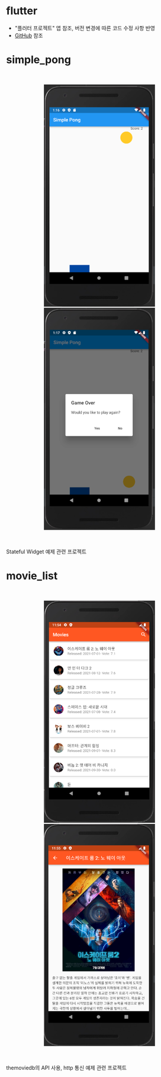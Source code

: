 # flutter
  
- "플러터 프로젝트" 앱 참조, 버전 변경에 따른 코드 수정 사항 반영
- [GitHub](https://github.com/binsoopark/FlutterProjectExamples) 참조
  
# simple_pong  
  
<br/>
<p align="center">
    <img src="/simple_pong/simple_pong_demo.PNG" width="300px" height="600px" title="simple_pong_demo" alt="Abstract"></img></div>
    <img src="/simple_pong/simple_pong_demo2.PNG" width="300px" height="600px" title="simple_pong_demo2" alt="Abstract"></img></div>
</p>
<br/>
  
  Stateful Widget 예제 관련 프로젝트

  
# movie_list
  
<br/>
<p align="center">
    <img src="/movie_list/movie_list_demo.PNG" width="300px" height="600px" title="movie_list_demo" alt="Abstract"></img></div>
    <img src="/movie_list/movie_list_demo2.PNG" width="300px" height="600px" title="movie_list_demo2" alt="Abstract"></img></div>
</p>
<br/>
  
  themoviedb의 API 사용, http 통신 예제 관련 프로젝트
  
